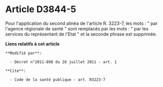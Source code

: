 # Article D3844-5

Pour l'application du second alinéa de l'article R. 3223-7, les mots : " par l'agence régionale de santé " sont remplacés par
les mots : " par les services du représentant de l'Etat " et la seconde phrase est supprimée.

**Liens relatifs à cet article**

	**Modifié par**:

	  - Décret n°2011-898 du 28 juillet 2011 - art. 1

	**Cite**:

	  - Code de la santé publique - art. R3223-7
